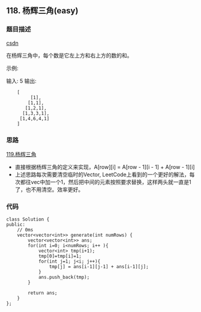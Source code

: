 ## 118. 杨辉三角(easy)
### 题目描述
[csdn](https://www.polarxiong.com/archives/LeetCode-171-excel-sheet-column-number.html)

在杨辉三角中，每个数是它左上方和右上方的数的和。

示例:

输入: 5
输出:

		[
		     [1],
		    [1,1],
		   [1,2,1],
		  [1,3,3,1],
		 [1,4,6,4,1]
		]



### 思路

[119.杨辉三角]()

- 直接根据杨辉三角的定义来实现，A[row][i] = A[row - 1][i - 1] + A[row - 1][i]
- 上述思路每次需要清空临时的Vector, LeetCode上看到的一个更好的解法，每次都往vec中加一个1，然后把中间的元素按照要求替换，这样两头就一直是1了，也不用清空。效率更好。


### 代码
```
class Solution {
public:
	// 0ms
    vector<vector<int>> generate(int numRows) {
        vector<vector<int>> ans;
        for(int i=0; i<numRows; i++ ){
            vector<int> tmp(i+1);
            tmp[0]=tmp[i]=1;
            for(int j=1; j<i; j++){
                tmp[j] = ans[i-1][j-1] + ans[i-1][j];
            }
            ans.push_back(tmp);
        }
        
        return ans;
    }
};
```
